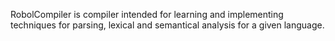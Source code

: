 RobolCompiler is compiler intended for learning and implementing techniques for parsing, lexical and semantical analysis for a given language.